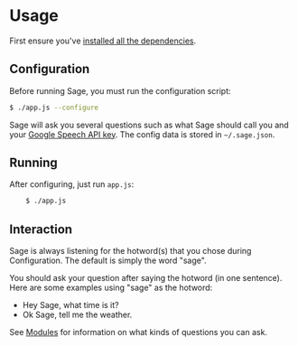 # Usage

First ensure you've [installed all the dependencies](installation.md).

## Configuration

Before running Sage, you must run the configuration script:

```bash
$ ./app.js --configure
```

Sage will ask you several questions such as what Sage should call you and your
[Google Speech API key](installation.md#GoogleAPIs). The config data is stored in
`~/.sage.json`.

## Running

After configuring, just run `app.js`:

```bash
    $ ./app.js
```

## Interaction

Sage is always listening for the hotword(s) that you chose during Configuration.
The default is simply the word "sage".

You should ask your question after saying the hotword (in one sentence). Here
are some examples using "sage" as the hotword:

* Hey Sage, what time is it?
* Ok Sage, tell me the weather.

See [Modules](modules.md) for information on what kinds of questions you can
ask.

